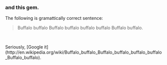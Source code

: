### and this gem.

The following is gramattically correct sentence: <!-- .element: class="fragment" -->

<blockquote class="fragment">Buffalo buffalo Buffalo buffalo buffalo buffalo Buffalo buffalo.</blockquote>
<br>
<p class="fragment">Seriously, [Google it](http://en.wikipedia.org/wiki/Buffalo_buffalo_Buffalo_buffalo_buffalo_buffalo_Buffalo_buffalo).</p>
